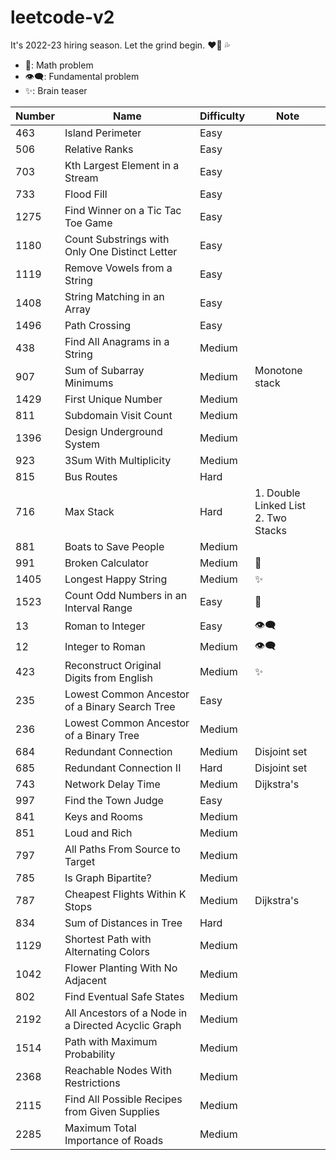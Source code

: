 # leetcode-v2

It's 2022-23 hiring season. Let the grind begin. :heart_on_fire: :sweat_drops:

-   :telescope:: Math problem
-   :eye_speech_bubble:: Fundamental problem
-   :sparkles:: Brain teaser

| Number | Name                                                | Difficulty | Note                                       |
| ------ | --------------------------------------------------- | ---------- | ------------------------------------------ |
| 463    | Island Perimeter                                    | Easy       |                                            |
| 506    | Relative Ranks                                      | Easy       |                                            |
| 703    | Kth Largest Element in a Stream                     | Easy       |                                            |
| 733    | Flood Fill                                          | Easy       |                                            |
| 1275   | Find Winner on a Tic Tac Toe Game                   | Easy       |                                            |
| 1180   | Count Substrings with Only One Distinct Letter      | Easy       |                                            |
| 1119   | Remove Vowels from a String                         | Easy       |                                            |
| 1408   | String Matching in an Array                         | Easy       |                                            |
| 1496   | Path Crossing                                       | Easy       |                                            |
| 438    | Find All Anagrams in a String                       | Medium     |                                            |
| 907    | Sum of Subarray Minimums                            | Medium     | Monotone stack                             |
| 1429   | First Unique Number                                 | Medium     |                                            |
| 811    | Subdomain Visit Count                               | Medium     |                                            |
| 1396   | Design Underground System                           | Medium     |                                            |
| 923    | 3Sum With Multiplicity                              | Medium     |                                            |
| 815    | Bus Routes                                          | Hard       |                                            |
| 716    | Max Stack                                           | Hard       | 1. Double Linked List <br /> 2. Two Stacks |
| 881    | Boats to Save People                                | Medium     |                                            |
| 991    | Broken Calculator                                   | Medium     | :telescope:                                |
| 1405   | Longest Happy String                                | Medium     | :sparkles:                                 |
| 1523   | Count Odd Numbers in an Interval Range              | Easy       | :telescope:                                |
| 13     | Roman to Integer                                    | Easy       | :eye_speech_bubble:                        |
| 12     | Integer to Roman                                    | Medium     | :eye_speech_bubble:                        |
| 423    | Reconstruct Original Digits from English            | Medium     | :sparkles:                                 |
| 235    | Lowest Common Ancestor of a Binary Search Tree      | Easy       |                                            |
| 236    | Lowest Common Ancestor of a Binary Tree             | Medium     |                                            |
| 684    | Redundant Connection                                | Medium     | Disjoint set                               |
| 685    | Redundant Connection II                             | Hard       | Disjoint set                               |
| 743    | Network Delay Time                                  | Medium     | Dijkstra's                                 |
| 997    | Find the Town Judge                                 | Easy       |
| 841    | Keys and Rooms                                      | Medium     |                                            |
| 851    | Loud and Rich                                       | Medium     |                                            |
| 797    | All Paths From Source to Target                     | Medium     |                                            |
| 785    | Is Graph Bipartite?                                 | Medium     |                                            |
| 787    | Cheapest Flights Within K Stops                     | Medium     | Dijkstra's                                 |
| 834    | Sum of Distances in Tree                            | Hard       |                                            |
| 1129   | Shortest Path with Alternating Colors               | Medium     |                                            |
| 1042   | Flower Planting With No Adjacent                    | Medium     |                                            |
| 802    | Find Eventual Safe States                           | Medium     |                                            |
| 2192   | All Ancestors of a Node in a Directed Acyclic Graph | Medium     |                                            |
| 1514   | Path with Maximum Probability                       | Medium     |                                            |
| 2368   | Reachable Nodes With Restrictions                   | Medium     |                                            |
| 2115   | Find All Possible Recipes from Given Supplies       | Medium     |                                            |
| 2285   | Maximum Total Importance of Roads                   | Medium     |                                            |
